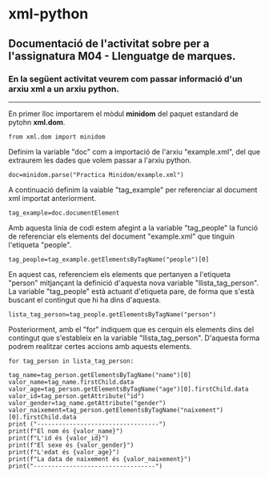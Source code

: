 # xml-python
## Documentació de l'activitat sobre <minidom> per a l'assignatura M04 - Llenguatge de marques.
### En la següent activitat veurem com passar informació d'un arxiu xml a un arxiu python.
---
En primer lloc importarem el mòdul **minidom** del paquet estandard de pytohn **xml.dom**.
```
from xml.dom import minidom
```

Definim la variable "doc" com a importació de l'arxiu "example.xml", del que extraurem les dades que volem passar a l'arxiu python.
```
doc=minidom.parse("Practica Minidom/example.xml")
```

A continuació definim la vaiable "tag_example" per referenciar al document xml importat anteriorment. 
```
tag_example=doc.documentElement
```

Amb aquesta linia de codi estem afegint a la variable "tag_people" la funció de referenciar els elements del document "example.xml" que tinguin l'etiqueta "people".
```
tag_people=tag_example.getElementsByTagName("people")[0]
```

En aquest cas, referenciem els elements que pertanyen a l'etiqueta "person" mitjançant la definició d'aquesta nova variable "llista_tag_person". La variable "tag_people" està actuant d'etiqueta pare, de forma que s'està buscant el contingut que hi ha dins d'aquesta.
```
lista_tag_person=tag_people.getElementsByTagName("person")
```

Posteriorment, amb el "for" indiquem que es cerquin els elements dins del contingut que s'estableix en la variable "llista_tag_person". D'aquesta forma podrem realitzar certes accions amb aquests elements. 
```
for tag_person in lista_tag_person:
```
    
    tag_name=tag_person.getElementsByTagName("name")[0]
    valor_name=tag_name.firstChild.data
    valor_age=tag_person.getElementsByTagName("age")[0].firstChild.data
    valor_id=tag_person.getAttribute("id")
    valor_gender=tag_name.getAttribute("gender")
    valor_naixement=tag_person.getElementsByTagName("naixement")[0].firstChild.data
    print ("----------------------------------")
    print(f"El nom és {valor_name}")
    print(f"L'id és {valor_id}")
    print(f"El sexe és {valor_gender}")
    print(f"L'edat és {valor_age}")
    print(f"La data de naixement és {valor_naixement}")
    print("----------------------------------")
    
